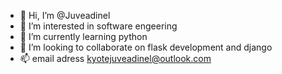 - 👋 Hi, I’m @Juveadinel
- 👀 I’m interested in software engeering
- 🌱 I’m currently learning python
- 💞️ I’m looking to collaborate on flask development and django
- 📫 email adress kyotejuveadinel@outlook.com

<!---
Juveadinel/Juveadinel is a ✨ special ✨ repository because its `README.md` (this file) appears on your GitHub profile.
You can click the Preview link to take a look at your changes.
--->
